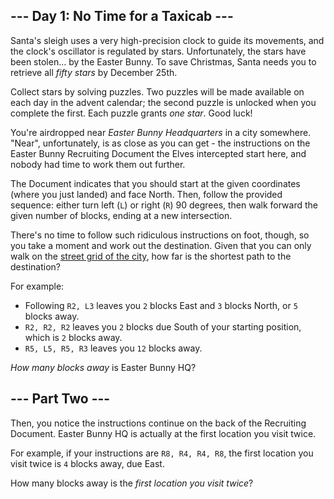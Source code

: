 --- Day 1: No Time for a Taxicab ---
------------------------------------

Santa's sleigh uses a <span title="An atomic clock is too inaccurate; he might end up in a wall!">very high-precision clock</span> to guide its movements, and the clock's oscillator is regulated by stars. Unfortunately, the stars have been stolen... by the Easter Bunny. To save Christmas, Santa needs you to retrieve all *fifty stars* by December 25th.

Collect stars by solving puzzles. Two puzzles will be made available on each day in the advent calendar; the second puzzle is unlocked when you complete the first. Each puzzle grants *one star*. Good luck!

You're airdropped near *Easter Bunny Headquarters* in a city somewhere. "Near", unfortunately, is as close as you can get - the instructions on the Easter Bunny Recruiting Document the Elves intercepted start here, and nobody had time to work them out further.

The Document indicates that you should start at the given coordinates (where you just landed) and face North. Then, follow the provided sequence: either turn left (`L`) or right (`R`) 90 degrees, then walk forward the given number of blocks, ending at a new intersection.

There's no time to follow such ridiculous instructions on foot, though, so you take a moment and work out the destination. Given that you can only walk on the [street grid of the city](https://en.wikipedia.org/wiki/Taxicab_geometry), how far is the shortest path to the destination?

For example:

-   Following `R2, L3` leaves you `2` blocks East and `3` blocks North, or `5` blocks away.
-   `R2, R2, R2` leaves you `2` blocks due South of your starting position, which is `2` blocks away.
-   `R5, L5, R5, R3` leaves you `12` blocks away.

*How many blocks away* is Easter Bunny HQ?

--- Part Two ---
----------------

Then, you notice the instructions continue on the back of the Recruiting Document. Easter Bunny HQ is actually at the first location you visit twice.

For example, if your instructions are `R8, R4, R4, R8`, the first location you visit twice is `4` blocks away, due East.

How many blocks away is the *first location you visit twice*?
